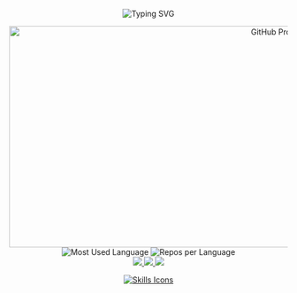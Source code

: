 <p align="center">
  <img src="https://readme-typing-svg.demolab.com/?font=Fira+Code&size=50&pause=4000&color=00FF00&width=600&height=200&lines=Seja+Bem+Vindo;GIT+do+Adinor" alt="Typing SVG" />
</p>


<div align="center">
  <img 
    src="http://github-profile-summary-cards.vercel.app/api/cards/profile-details?username=adinor8989&theme=github_dark" 
    width="1000" height="400" alt="GitHub Profile Details"
  />
</div>

<div align="center">
  <img 
    src="http://github-profile-summary-cards.vercel.app/api/cards/most-commit-language?username=adinor8989&theme=github_dark" 
    alt="Most Used Language"
  />
  <img 
    src="http://github-profile-summary-cards.vercel.app/api/cards/repos-per-language?username=adinor8989&theme=github_dark" 
    alt="Repos per Language"
  />
</div>

<div align="center">
  <a href="https://www.instagram.com/adinorsantanna/" target="_blank">
    <img src="https://img.shields.io/badge/-Instagram-%23E4405F?style=for-the-badge&logo=instagram&logoColor=white" />
  </a>
  <a href="mailto:adinor_original@hotmail.com" target="_blank">
    <img src="https://img.shields.io/badge/-Gmail-%23333?style=for-the-badge&logo=gmail&logoColor=white" />
  </a>
  <a href="https://www.linkedin.com/in/adinorsantanna/" target="_blank">
    <img src="https://img.shields.io/badge/-LinkedIn-%230077B5?style=for-the-badge&logo=linkedin&logoColor=white" />
  </a>
</div>

<p align="center">
  <a href="https://skillicons.dev">
    <img src="https://skillicons.dev/icons?i=git,java,js,nodejs,css,bootstrap,react" alt="Skills Icons" />
  </a>
</p>

